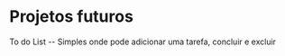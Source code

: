 <h1>Projetos futuros</h1> 
<p>To do List -- Simples onde pode adicionar uma tarefa, concluir e excluir</p>   